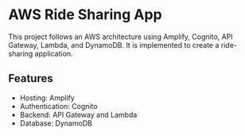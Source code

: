 # AWS Ride Sharing App

This project follows an AWS architecture using Amplify, Cognito, API Gateway, Lambda, and DynamoDB. It is implemented to create a ride-sharing application.

## Features
- Hosting: Amplify
- Authentication: Cognito
- Backend: API Gateway and Lambda
- Database: DynamoDB
